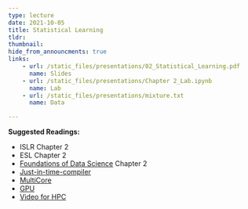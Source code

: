```yaml
---
type: lecture
date: 2021-10-05
title: Statistical Learning
tldr: 
thumbnail: 
hide_from_announcments: true
links: 
    - url: /static_files/presentations/02_Statistical_Learning.pdf
      name: Slides
    - url: /static_files/presentations/Chapter 2_Lab.ipynb
      name: Lab
    - url: /static_files/presentations/mixture.txt
      name: Data

---
```

**Suggested Readings:**
- ISLR Chapter 2
- ESL Chapter 2
- [Foundations of Data Science](https://www.cs.cornell.edu/jeh/book%20no%20so;utions%20March%202019.pdf) Chapter 2
- [Just-in-time-compiler](/nsysu-EE1003A/static_files/presentations/Just-in-time-compiler.ipynb)
- [MultiCore](/nsysu-EE1003A/static_files/presentations/MultiCore.ipynb)
- [GPU](/nsysu-EE1003A/static_files/presentations/GPU.ipynb)
- [Video for HPC](https://www.youtube.com/playlist?list=PLHNZtBNWQ-87x20x0lTo26AJiCOUJ8YqP)

